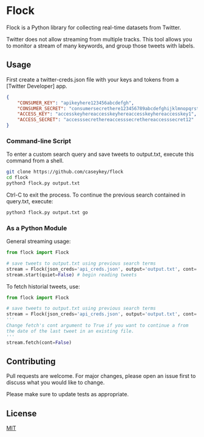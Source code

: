 # Flock

Flock is a Python library for collecting real-time datasets from Twitter.

Twitter does not allow streaming from multiple tracks. 
This tool allows you to monitor a stream of many keywords, and group those tweets with labels. 

## Usage
First create a twitter-creds.json file with your keys and tokens from a [Twitter Developer] app.
```json
{
    "CONSUMER_KEY": "apikeyhere123456abcdefgh",
    "CONSUMER_SECRET": "consumersecrethere123456789abcdefghijklmnopqrstuv",
    "ACCESS_KEY": "accesskeyhereaccesskeyhereaccesskeyhereaccesskey1",
    "ACCESS_SECRET": "accesssecrethereaccesssecrethereaccesssecret12"
}  
``` 

### Command-line Script
To enter a custom search query and save tweets to output.txt,
execute this command from a shell.
```bash
git clone https://github.com/caseykey/flock
cd flock
python3 flock.py output.txt
```
Ctrl-C to exit the process.
To continue the previous search contained in query.txt, execute:
```bash
python3 flock.py output.txt go
```
### As a Python Module
General streaming usage:
```python
from flock import Flock

# save tweets to output.txt using previous search terms
stream = Flock(json_creds='api_creds.json', output='output.txt', cont='go')
stream.start(quiet=False) # begin reading tweets
```

To fetch historial tweets, use:
```python
from flock import Flock

# save tweets to output.txt using previous search terms
stream = Flock(json_creds='api_creds.json', output='output.txt', cont='go')
'''
Change fetch's cont argument to True if you want to continue a from
the date of the last tweet in an existing file.
'''
stream.fetch(cont=False)
```

## Contributing
Pull requests are welcome. For major changes, please open an issue first to discuss what you would like to change.

Please make sure to update tests as appropriate.

## License
[MIT](https://choosealicense.com/licenses/mit/)


